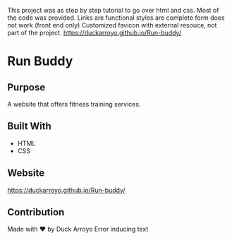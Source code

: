 This project was as step by step tutorial to go over html and css. Most of the code was provided.
Links are functional
styles are complete
form does not work (front end only)
Customized favicon with external resouce, not part of the project.
https://duckarroyo.github.io/Run-buddy/

# Run Buddy

## Purpose
A website that offers fitness training services.

## Built With
* HTML
* CSS

## Website
https://duckarroyo.github.io/Run-buddy/

## Contribution
Made with ❤️ by Duck Arroyo
Error inducing text